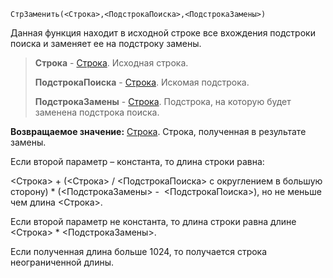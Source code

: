 ```bsl
СтрЗаменить(<Строка>,<ПодстрокаПоиска>,<ПодстрокаЗамены>)
```

Данная функция находит в исходной строке все вхождения подстроки поиска и заменяет ее на подстроку замены.

> **Строка** - [Строка](v8help://SyntaxHelperQueries/LitString). Исходная строка.
> 
> **ПодстрокаПоиска** - [Строка](v8help://SyntaxHelperQueries/LitString). Искомая подстрока.
> 
> **ПодстрокаЗамены** - [Строка](v8help://SyntaxHelperQueries/LitString). Подстрока, на которую будет заменена подстрока поиска.

**Возвращаемое значение:** [Строка](v8help://SyntaxHelperQueries/LitString). Строка, полученная в результате замены. 

Если второй параметр – константа, то длина строки равна:

<Строка> + (<Строка> / <ПодстрокаПоиска> с округлением в большую сторону) * (<ПодстрокаЗамены> -  <ПодстрокаПоиска>), но не меньше чем длина <Строка>. 

Если второй параметр не константа, то длина строки равна длине <Строка> * <ПодстрокаЗамены>. 

Если полученная длина больше 1024, то получается строка неограниченной длины.